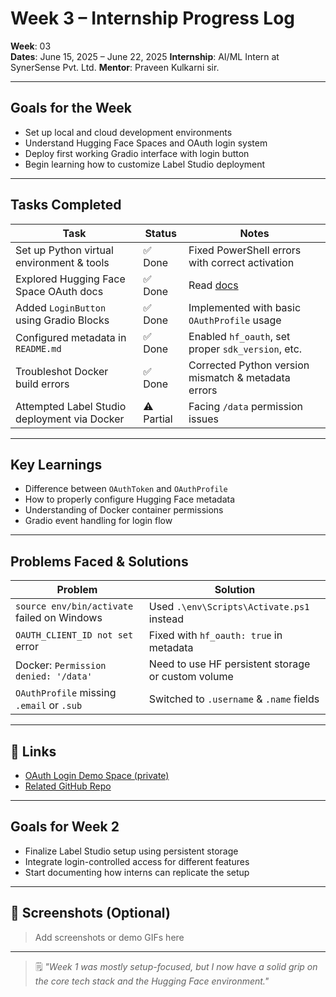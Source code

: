 # Week 3 – Internship Progress Log

**Week**: 03  
**Dates**: June 15, 2025 – June 22, 2025 
**Internship**: AI/ML Intern at SynerSense Pvt. Ltd.
**Mentor**: Praveen Kulkarni sir.

---

## Goals for the Week

- Set up local and cloud development environments
- Understand Hugging Face Spaces and OAuth login system
- Deploy first working Gradio interface with login button
- Begin learning how to customize Label Studio deployment

---

## Tasks Completed

| Task                                             | Status  | Notes |
|--------------------------------------------------|---------|-------|
| Set up Python virtual environment & tools        | ✅ Done | Fixed PowerShell errors with correct activation |
| Explored Hugging Face Space OAuth docs           | ✅ Done | Read [docs](https://huggingface.co/docs/hub/spaces-oauth) |
| Added `LoginButton` using Gradio Blocks          | ✅ Done | Implemented with basic `OAuthProfile` usage |
| Configured metadata in `README.md`               | ✅ Done | Enabled `hf_oauth`, set proper `sdk_version`, etc. |
| Troubleshot Docker build errors                  | ✅ Done | Corrected Python version mismatch & metadata errors |
| Attempted Label Studio deployment via Docker     | ⚠️ Partial | Facing `/data` permission issues |

---

## Key Learnings

- Difference between `OAuthToken` and `OAuthProfile`
- How to properly configure Hugging Face metadata
- Understanding of Docker container permissions
- Gradio event handling for login flow

---

## Problems Faced & Solutions

| Problem                                     | Solution                                |
|--------------------------------------------|------------------------------------------|
| `source env/bin/activate` failed on Windows| Used `.\env\Scripts\Activate.ps1` instead |
| `OAUTH_CLIENT_ID not set` error            | Fixed with `hf_oauth: true` in metadata |
| Docker: `Permission denied: '/data'`       | Need to use HF persistent storage or custom volume |
| `OAuthProfile` missing `.email` or `.sub`  | Switched to `.username` & `.name` fields |

---

## 📎 Links

- [OAuth Login Demo Space (private)](https://huggingface.co/spaces/your-username/your-space-name)
- [Related GitHub Repo](https://github.com/your-username/your-project)

---

## Goals for Week 2

- Finalize Label Studio setup using persistent storage
- Integrate login-controlled access for different features
- Start documenting how interns can replicate the setup

---

## 📸 Screenshots (Optional)

> Add screenshots or demo GIFs here

---

> 🗒️ _"Week 1 was mostly setup-focused, but I now have a solid grip on the core tech stack and the Hugging Face environment."_  

